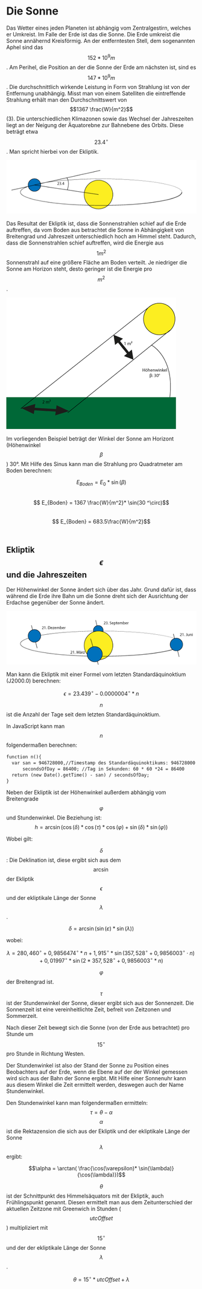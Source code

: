 # Die Sonne

Das Wetter eines jeden Planeten ist abhängig vom Zentralgestirn, welches er Umkreist. Im Falle der Erde ist das die Sonne. Die Erde umkreist die Sonne annähernd Kreisförmig. An der entferntesten Stell, dem sogenannten Aphel sind das $$152 * 10^9 m$$. Am Perihel, die Position an der die Sonne der Erde am nächsten ist, sind es $$147 * 10^9 m$$.
Die durchschnittlich wirkende Leistung in Form von Strahlung ist von der Entfernung unabhängig. Misst man von einem Satelliten die eintreffende Strahlung erhält man den Durchschnittswert von $$1367 \frac{W}{m^2}$$ (3). 
Die unterschiedlichen Klimazonen sowie das Wechsel der Jahreszeiten liegt an der Neigung der Äquatorebne zur Bahnebene des Orbits. Diese beträgt etwa $$23.4 ^\circ$$. Man spricht hierbei von der Ekliptik.

![Ekiptik: Der Winkel zwischen Äquator und Orbitalebene](Ekliptik.png)

Das Resultat der Ekliptik ist, dass die Sonnenstrahlen schief auf die Erde auftreffen, da vom Boden aus betrachtet die Sonne in Abhängigkeit von Breitengrad und Jahreszeit unterschiedlich hoch am Himmel steht.
Dadurch, dass die Sonnenstrahlen schief auftreffen, wird die Energie aus $$1m^2$$ Sonnenstrahl auf eine größere Fläche am Boden verteilt. Je niedriger die Sonne am Horizon steht, desto geringer ist die Energie pro $$m^2$$.

![Der Höhenwinkel Beta der Sonne beträgt in diesem Beispiel 30 Grad.](Fläche.png)

Im vorliegenden Beispiel beträgt der Winkel der Sonne am Horizont (Höhenwinkel $$\beta$$) 30°.
Mit Hilfe des Sinus kann man die Strahlung pro Quadratmeter am Boden berechnen:

$$ E_{Boden} = E_0 * \sin(\beta)$$<br/>
$$ E_{Boden} = 1367 \frac{W}{m^2}* \sin(30 ^\circ)$$<br/>
$$ E_{Boden} = 683.5\frac{W}{m^2}$$<br/>


## Ekliptik $$\epsilon$$ und die Jahreszeiten

Der Höhenwinkel der Sonne ändert sich über das Jahr. Grund dafür ist, dass während die Erde ihre Bahn um die Sonne dreht sich der Ausrichtung der Erdachse gegenüber der Sonne ändert.

![Die Ausrichtung der Erdachse zur Sonne ändert sich mit jeder Jahreszeit um 45 Grad](Jahreszeit.png)


Man kann die Ekliptik mit einer Formel vom letzten Standardäquinoktium (J2000.0) berechnen: 

$$\epsilon = 23.439^\circ - 0.0000004^\circ * n$$

$$n$$ ist die Anzahl der Tage seit dem letzten Standardäquinoktium.

In JavaScript kann man $$n$$ folgendermaßen berechnen:

    function n(){
      var san = 946728000,//Timestamp des Standardäquinoktikums: 946728000
          secondsOfDay = 86400; //Tag in Sekunden: 60 * 60 *24 = 86400
      return (new Date().getTime() - san) / secondsOfDay;
    }

Neben der Ekliptik ist der Höhenwinkel außerdem abhängig vom Breitengrade $$\varphi $$ und Stundenwinkel. 
Die Beziehung ist:
$$h = \arcsin(\cos(\delta) * \cos(\tau) * \cos(\varphi) + \sin(\delta) * \sin(\varphi)) $$

Wobei gilt:

$$\delta $$: Die Deklination ist, diese ergibt sich aus dem $$\arcsin$$ der Ekliptik $$\epsilon$$ und der ekliptikale Länge der Sonne $$\lambda$$.

$$\delta  = \arcsin(\sin(\varepsilon) * \sin(\lambda)) $$

wobei:

$$\lambda = 280,460^\circ + 0,9856474^\circ * n + 1,915^\circ * \sin(357,528^\circ + 0,9856003^\circ \cdot n) + 0,01997^\circ * \sin(2 * 357,528^\circ + 0,9856003^\circ * n)$$

$$\varphi$$ der Breitengrad ist.

$$\tau$$ ist der Stundenwinkel der Sonne, dieser ergibt sich aus der Sonnenzeit. Die Sonnenzeit ist eine vereinheitlichte Zeit, befreit von Zeitzonen und Sommerzeit. 

Nach dieser Zeit bewegt sich die Sonne (von der Erde aus betrachtet) pro Stunde um $$15 ^\circ$$ pro Stunde in Richtung Westen.

Der Stundenwinkel ist also der Stand der Sonne zu Position eines Beobachters auf der Erde, wenn die Ebene auf der der Winkel gemessen wird sich aus der Bahn der Sonne ergibt. Mit Hilfe einer Sonnenuhr kann aus diesem Winkel die Zeit ermittelt werden, deswegen auch der Name Stundenwinkel.

Den Stundenwinkel kann man folgendermaßen ermitteln:
$$\tau = \theta - \alpha$$
$$\alpha$$ ist die Rektazension die sich aus der Ekliptik und der ekliptikale Länge der Sonne $$\lambda$$ ergibt:

$$\alpha = \arctan( \frac{\cos(\varepsilon)* \sin(\lambda)}{\cos(\lambda)})$$

$$\theta$$ ist der Schnittpunkt des Himmelsäquators mit der Ekliptik, auch Frühlingspunkt genannt. Diesen ermittelt man aus dem Zeitunterschied der aktuellen Zeitzone mit Greenwich 
in Stunden ($$utcOffset$$) multipliziert mit $$15 ^\circ$$ und der der ekliptikale Länge der Sonne $$\lambda$$.

$$\theta = 15^\circ * utcOffset + \lambda$$





